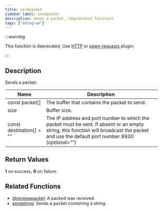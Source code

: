 ```yaml
---
title: sendpacket
sidebar_label: sendpacket
description: Sends a packet. (deprecated function)
tags: ["datagram"]
---
```


<LowercaseNote />

:::warning

This function is deprecated, Use [HTTP](HTTP) or [pawn-requests](https://github.com/Southclaws/pawn-requests) plugin.

:::

## Description

Sends a packet.

| Name                     | Description                                                                                                                                                                                 |
| ------------------------ | ------------------------------------------------------------------------------------------------------------------------------------------------------------------------------------------- |
| const packet[]           | The buffer that contains the packet to send.                                                                                                                                                |
| size                     | Buffer size.                                                                                                                                                                                |
| const destination[] = "" | The IP address and port number to which the packet must be sent. If absent or an empty string, this function will broadcast the packet and use the default port number 9930 *(optional="")* |

## Return Values

**1** on success, **0** on failure.

## Related Functions

- [@receivepacket](@receivepacket): A packed was received.
- [sendstring](sendstring): Sends a packet containing a string.
